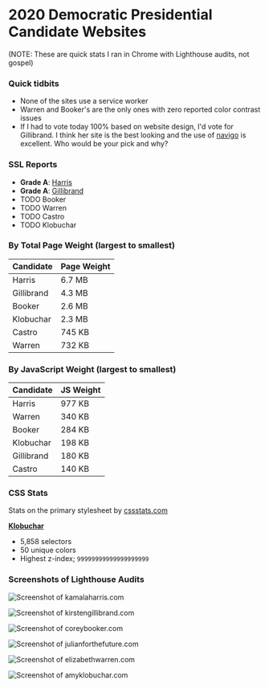 # 2020 Democratic Presidential Candidate Websites
(NOTE: These are quick stats I ran in Chrome with Lighthouse audits, not gospel)

### Quick tidbits
- None of the sites use a service worker
- Warren and Booker's are the only ones with zero reported color contrast issues
- If I had to vote today 100% based on website design, I'd vote for Gillibrand. I think her site is the best looking and the use of [navigo](https://fonts.adobe.com/fonts/navigo) is excellent. Who would be your pick and why?

### SSL Reports
- **Grade A**: [Harris](https://www.ssllabs.com/ssltest/analyze.html?d=kamalaharris.org)
- **Grade A**: [Gillibrand](https://www.ssllabs.com/ssltest/analyze.html?d=kirstengillibrand.com)
- TODO Booker
- TODO Warren
- TODO Castro
- TODO Klobuchar

### By Total Page Weight (largest to smallest)

| Candidate  | Page Weight |
|------------|-------------|
| Harris     | 6.7 MB      |
| Gillibrand | 4.3 MB      |
| Booker     | 2.6 MB      |
| Klobuchar  | 2.3 MB      |
| Castro     | 745 KB      |
| Warren     | 732 KB      |

### By JavaScript Weight (largest to smallest)

| Candidate  | JS Weight |
|------------|-------------|
| Harris     | 977 KB      |
| Warren     | 340 KB      |
| Booker     | 284 KB      |
| Klobuchar  | 198 KB      |
| Gillibrand | 180 KB      |
| Castro     | 140 KB      |

### CSS Stats
Stats on the primary stylesheet by [cssstats.com](https://cssstats.com)

[**Klobuchar**](https://cssstats.com/stats?link=https%3A%2F%2Famyklobuchar.com%2Fwp-content%2Fthemes%2Fscotchpress%2Fstyle.css)
- 5,858 selectors
- 50 unique colors
- Highest z-index; `99999999999999999999`

### Screenshots of Lighthouse Audits
[](https://kamalaharris.org/)
![Screenshot of kamalaharris.com](https://cl.ly/096e0421f42b/harris.png)

[](https://kirstengillibrand.com/)
![Screenshot of kirstengillibrand.com](https://cl.ly/e84e748dba70/gillibrand.png)

[](https://corybooker.com/)
![Screenshot of coreybooker.com](https://cl.ly/6ef77a97798f/booker.png)

[](https://www.julianforthefuture.com/)
![Screenshot of julianforthefuture.com](https://cl.ly/26c30ca06d34/castro.png)

[](https://elizabethwarren.com/)
![Screenshot of elizabethwarren.com](https://cl.ly/1214cef5beff/warren.png)

[](https://amyklobuchar.com/)
![Screenshot of amyklobuchar.com](https://cl.ly/73ae811450f3/klobuchar.png)
